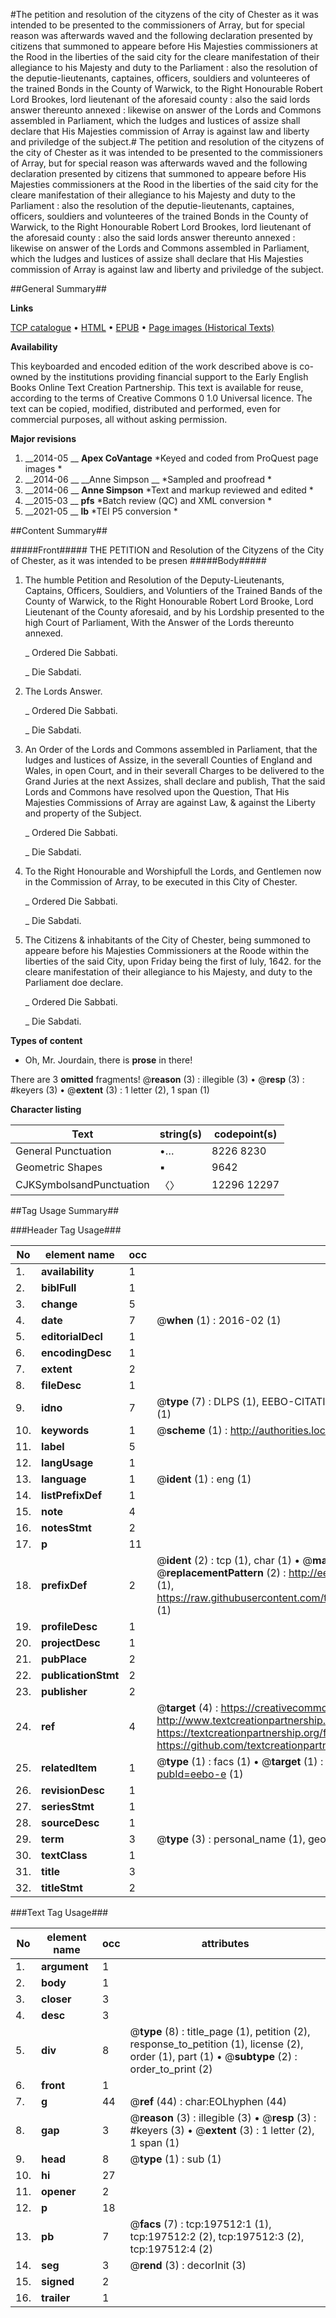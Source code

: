 #The petition and resolution of the cityzens of the city of Chester as it was intended to be presented to the commissioners of Array, but for special reason was afterwards waved and the following declaration presented by citizens that summoned to appeare before His Majesties commissioners at the Rood in the liberties of the said city for the cleare manifestation of their allegiance to his Majesty and duty to the Parliament : also the resolution of the deputie-lieutenants, captaines, officers, souldiers and volunteeres of the trained Bonds in the County of Warwick, to the Right Honourable Robert Lord Brookes, lord lieutenant of the aforesaid county : also the said lords answer thereunto annexed : likewise on answer of the Lords and Commons assembled in Parliament, which the Iudges and Iustices of assize shall declare that His Majesties commission of Array is against law and liberty and priviledge of the subject.#
The petition and resolution of the cityzens of the city of Chester as it was intended to be presented to the commissioners of Array, but for special reason was afterwards waved and the following declaration presented by citizens that summoned to appeare before His Majesties commissioners at the Rood in the liberties of the said city for the cleare manifestation of their allegiance to his Majesty and duty to the Parliament : also the resolution of the deputie-lieutenants, captaines, officers, souldiers and volunteeres of the trained Bonds in the County of Warwick, to the Right Honourable Robert Lord Brookes, lord lieutenant of the aforesaid county : also the said lords answer thereunto annexed : likewise on answer of the Lords and Commons assembled in Parliament, which the Iudges and Iustices of assize shall declare that His Majesties commission of Array is against law and liberty and priviledge of the subject.

##General Summary##

**Links**

[TCP catalogue](http://www.ota.ox.ac.uk/tcp/)  • 
[HTML](http://tei.it.ox.ac.uk/tcp/Texts-HTML/free/B28/B28050.html)  • 
[EPUB](http://tei.it.ox.ac.uk/tcp/Texts-EPUB/free/B28/B28050.epub) • 
[Page images (Historical Texts)](https://historicaltexts.jisc.ac.uk/eebo-12137984e)

**Availability**

This keyboarded and encoded edition of the work described above is co-owned by the
    institutions providing financial support to the Early English Books Online Text Creation
    Partnership. This text is available for reuse, according to the terms of  Creative Commons 0 1.0 Universal
    licence. The text can be copied, modified, distributed and performed, even for commercial
    purposes, all without asking permission.

**Major revisions**

1. __2014-05 __ __Apex CoVantage__ *Keyed and coded from ProQuest page images *
1. __2014-06 __ __Anne Simpson __ *Sampled and proofread *
1. __2014-06 __ __Anne Simpson__ *Text and markup reviewed and edited *
1. __2015-03 __ __pfs__ *Batch review (QC) and XML conversion *
1. __2021-05 __ __lb__ *TEI P5 conversion *

##Content Summary##

#####Front#####
 THE PETITION and Resolution of the Cityzens of the City of Chester, as it was intended to be presen
#####Body#####

1. The humble Petition and Resolution of the Deputy-Lieutenants, Captains, Officers, Souldiers, and Voluntiers of the Trained Bands of the County of Warwick, to the Right Honourable Robert Lord Brooke, Lord Lieutenant of the County aforesaid, and by his Lordship presented to the high Court of Parliament, With the Answer of the Lords thereunto annexed.

    _ Ordered Die Sabbati.

    _ Die Sabdati.

1. The Lords Answer.

    _ Ordered Die Sabbati.

    _ Die Sabdati.

1. An Order of the Lords and Commons assembled in Parliament, that the Iudges and Iustices of Assize, in the severall Counties of England and Wales, in open Court, and in their severall Charges to be delivered to the Grand Juries at the next Assizes, shall declare and publish, That the said Lords and Commons have resolved upon the Question, That His Majesties Commissions of Array are against Law, & against the Liberty and property of the Subject.

    _ Ordered Die Sabbati.

    _ Die Sabdati.

1. To the Right Honourable and Worshipfull the Lords, and Gentlemen now in the Commission of Array, to be executed in this City of Chester.

    _ Ordered Die Sabbati.

    _ Die Sabdati.

1. The Citizens & inhabitants of the City of Chester, being summoned to appeare before his Majesties Commissioners at the Roode within the liberties of the said City, upon Friday being the first of Iuly, 1642. for the cleare manifestation of their allegiance to his Majesty, and duty to the Parliament doe declare.

    _ Ordered Die Sabbati.

    _ Die Sabdati.

**Types of content**

  * Oh, Mr. Jourdain, there is **prose** in there!

There are 3 **omitted** fragments! 
 @__reason__ (3) : illegible (3)  •  @__resp__ (3) : #keyers (3)  •  @__extent__ (3) : 1 letter (2), 1 span (1)

**Character listing**


|Text|string(s)|codepoint(s)|
|---|---|---|
|General Punctuation|•…|8226 8230|
|Geometric Shapes|▪|9642|
|CJKSymbolsandPunctuation|〈〉|12296 12297|

##Tag Usage Summary##

###Header Tag Usage###

|No|element name|occ|attributes|
|---|---|---|---|
|1.|__availability__|1||
|2.|__biblFull__|1||
|3.|__change__|5||
|4.|__date__|7| @__when__ (1) : 2016-02 (1)|
|5.|__editorialDecl__|1||
|6.|__encodingDesc__|1||
|7.|__extent__|2||
|8.|__fileDesc__|1||
|9.|__idno__|7| @__type__ (7) : DLPS (1), EEBO-CITATION (1), VID (1), EEBO-PROQUEST (1), STC (2), OCLC (1)|
|10.|__keywords__|1| @__scheme__ (1) : http://authorities.loc.gov/ (1)|
|11.|__label__|5||
|12.|__langUsage__|1||
|13.|__language__|1| @__ident__ (1) : eng (1)|
|14.|__listPrefixDef__|1||
|15.|__note__|4||
|16.|__notesStmt__|2||
|17.|__p__|11||
|18.|__prefixDef__|2| @__ident__ (2) : tcp (1), char (1)  •  @__matchPattern__ (2) : ([0-9\-]+):([0-9IVX]+) (1), (.+) (1)  •  @__replacementPattern__ (2) : http://eebo.chadwyck.com/downloadtiff?vid=$1&page=$2 (1), https://raw.githubusercontent.com/textcreationpartnership/Texts/master/tcpchars.xml#$1 (1)|
|19.|__profileDesc__|1||
|20.|__projectDesc__|1||
|21.|__pubPlace__|2||
|22.|__publicationStmt__|2||
|23.|__publisher__|2||
|24.|__ref__|4| @__target__ (4) : https://creativecommons.org/publicdomain/zero/1.0/ (1), http://www.textcreationpartnership.org/docs/. (1), https://textcreationpartnership.org/faq/#faq05 (1), https://github.com/textcreationpartnership (1)|
|25.|__relatedItem__|1| @__type__ (1) : facs (1)  •  @__target__ (1) : https://data.historicaltexts.jisc.ac.uk/view?pubId=eebo-e (1)|
|26.|__revisionDesc__|1||
|27.|__seriesStmt__|1||
|28.|__sourceDesc__|1||
|29.|__term__|3| @__type__ (3) : personal_name (1), geographic_name (2)|
|30.|__textClass__|1||
|31.|__title__|3||
|32.|__titleStmt__|2||


###Text Tag Usage###

|No|element name|occ|attributes|
|---|---|---|---|
|1.|__argument__|1||
|2.|__body__|1||
|3.|__closer__|3||
|4.|__desc__|3||
|5.|__div__|8| @__type__ (8) : title_page (1), petition (2), response_to_petition (1), license (2), order (1), part (1)  •  @__subtype__ (2) : order_to_print (2)|
|6.|__front__|1||
|7.|__g__|44| @__ref__ (44) : char:EOLhyphen (44)|
|8.|__gap__|3| @__reason__ (3) : illegible (3)  •  @__resp__ (3) : #keyers (3)  •  @__extent__ (3) : 1 letter (2), 1 span (1)|
|9.|__head__|8| @__type__ (1) : sub (1)|
|10.|__hi__|27||
|11.|__opener__|2||
|12.|__p__|18||
|13.|__pb__|7| @__facs__ (7) : tcp:197512:1 (1), tcp:197512:2 (2), tcp:197512:3 (2), tcp:197512:4 (2)|
|14.|__seg__|3| @__rend__ (3) : decorInit (3)|
|15.|__signed__|2||
|16.|__trailer__|1||

